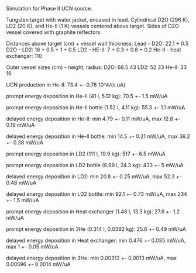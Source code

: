 Simulation for Phase II UCN source.

Tungsten target with water jacket, encased in lead.
Cylindrical D2O (296 K), LD2 (20 K), and He-II (1 K) vessels centered above target.
Sides of D2O vessel covered with graphite reflectors.

Distances above target (cm) + vessel wall thickness:
Lead - D2O: 22.1 + 0.5
D2O - LD2: 16 + 0.5 + 1 + 0.5
LD2 - HE-II: 7 + 0.3 + 0.8 + 0.2
He-II - heat exchanger: 110

Outer vessel sizes (cm) - height, radius:
D2O: 68.5 43
LD2: 52 33
He-II: 33 16

UCN production in He-II:
73.4 +- 0.76 10^4/(s uA)

prompt energy deposition in He-II (41 l, 5.12 kg):
70.5 +- 1.5 mW/uA

prompt energy deposition in He-II bottle (1.52 l, 4.11 kg):
55.3 +- 1.1 mW/uA

delayed energy deposition in He-II:
min 4.79 +- 0.11 mW/uA, max 12.8 +- 0.19 mW/uA

delayed energy deposition in He-II bottle:
min 14.5 +- 0.21 mW/uA, max 36.2 +- 0.38 mW/uA

prompt energy deposition in LD2 (111 l, 19.9 kg):
517 +- 6.5 mW/uA

prompt energy deposition in LD2 bottle (8.99 l, 24.3 kg):
433 +- 5 mW/uA

delayed energy deposition in LD2:
min 20.8 +- 0.25 mW/uA, max 52.3 +- 0.48 mW/uA

delayed energy deposition in LD2 bottle:
min 92.1 +- 0.73 mW/uA, max 234 +- 1.5 mW/uA

prompt energy deposition in Heat exchanger (1.48 l, 13.3 kg):
27.6 +- 1.2 mW/uA

prompt energy deposition in 3He (0.314 l, 0.0392 kg):
25.6 +- 0.49 mW/uA

delayed energy deposition in Heat exchanger:
min 0.476 +- 0.035 mW/uA, max 1 +- 0.05 mW/uA

delayed energy deposition in 3He:
min 0.00312 +- 0.0013 mW/uA, max 0.00596 +- 0.0014 mW/uA

